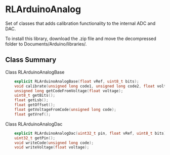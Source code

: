 # RLArduinoAnalog
Set of classes that adds calibration functionality to the internal ADC and DAC.

To install this library, download the .zip file and move the decompressed folder to Documents/Arduino/libraries/. 

## Class Summary
Class RLArduinoAnalogBase
```C++
    explicit RLArduinoAnalogBase(float vRef, uint8_t bits);
    void calibrate(unsigned long code1, unsigned long code2, float voltage1, float voltage2);
    unsigned long getCodeFromVoltage(float voltage);
    uint8_t getBits();
    float getLsb();
    float getOffset();
    float getVoltageFromCode(unsigned long code);
    float getVref();
```
Class RLArduinoAnalogDac
```C++
    explicit RLArduinoAnalogDac(uint32_t pin, float vRef, uint8_t bits);
    uint32_t getPin();
    void writeCode(unsigned long code);
    void writeVoltage(float voltage);
```